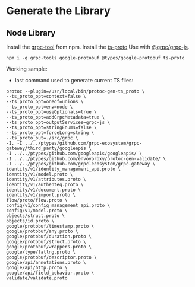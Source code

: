 # Generate the Library

## Node Library

Install the [grpc-tool](https://www.npmjs.com/package/grpc-tools) from npm.
Install the [ts-proto](https://github.com/stephenh/ts-proto)
Use with [@grpc/grpc-js](https://www.npmjs.com/package/@grpc/grpc-js).

```
npm i -g grpc-tools google-protobuf @types/google-protobuf ts-proto
```

Working sample:

- last command used to generate current TS files:

```
protoc --plugin=/usr/local/bin/protoc-gen-ts_proto \
--ts_proto_opt=context=false \
--ts_proto_opt=oneof=unions \
--ts_proto_opt=env=node \
--ts_proto_opt=useOptionals=true \
--ts_proto_opt=addGrpcMetadata=true \
--ts_proto_opt=outputServices=grpc-js \
--ts_proto_opt=stringEnums=false \
--ts_proto_opt=forceLong=string \
--ts_proto_out=./src/grpc \
-I. -I ../../ptypes/github.com/grpc-ecosystem/grpc-gateway/third_party/googleapis \
-I ../../ptypes/github.com/googleapis/googleapis/ \
-I ../../ptypes/github.com/envoyproxy/protoc-gen-validate/ \
-I ../../ptypes/github.com/grpc-ecosystem/grpc-gateway \
identity/v1/identity_management_api.proto \
identity/v1/model.proto \
identity/v1/attributes.proto \
identity/v1/authenteq.proto \
identity/v1/document.proto \
identity/v1/import.proto \
flow/proto/flow.proto \
config/v1/config_management_api.proto \
config/v1/model.proto \
objects/struct.proto \
objects/id.proto \
google/protobuf/timestamp.proto \
google/protobuf/any.proto \
google/protobuf/duration.proto \
google/protobuf/struct.proto \
google/protobuf/wrappers.proto \
google/type/latlng.proto \
google/protobuf/descriptor.proto \
google/api/annotations.proto \
google/api/http.proto \
google/api/field_behavior.proto \
validate/validate.proto
```
